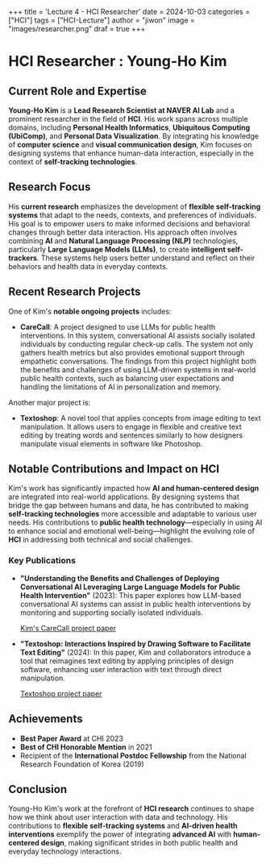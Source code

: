 +++
title = 'Lecture 4 - HCI Researcher'
date = 2024-10-03
categories =["HCI"]
tags = ["HCI-Lecture"]
author = "jiwon"
image = "images/researcher.png"
draf = true
+++

# HCI Researcher : Young-Ho Kim

## Current Role and Expertise

**Young-Ho Kim** is a **Lead Research Scientist at NAVER AI Lab** and a prominent researcher in the field of **HCI**. His work spans across multiple domains, including **Personal Health Informatics**, **Ubiquitous Computing (UbiComp)**, and **Personal Data Visualization**. By integrating his knowledge of **computer science** and **visual communication design**, Kim focuses on designing systems that enhance human-data interaction, especially in the context of **self-tracking technologies**.

## Research Focus

His **current research** emphasizes the development of **flexible self-tracking systems** that adapt to the needs, contexts, and preferences of individuals. His goal is to empower users to make informed decisions and behavioral changes through better data interaction. His approach often involves combining **AI** and **Natural Language Processing (NLP)** technologies, particularly **Large Language Models (LLMs)**, to create **intelligent self-trackers**. These systems help users better understand and reflect on their behaviors and health data in everyday contexts.

## Recent Research Projects

One of Kim's **notable ongoing projects** includes:
- **CareCall**: A project designed to use LLMs for public health interventions. In this system, conversational AI assists socially isolated individuals by conducting regular check-up calls. The system not only gathers health metrics but also provides emotional support through empathetic conversations. The findings from this project highlight both the benefits and challenges of using LLM-driven systems in real-world public health contexts, such as balancing user expectations and handling the limitations of AI in personalization and memory. 

    
Another major project is:
- **Textoshop**: A novel tool that applies concepts from image editing to text manipulation. It allows users to engage in flexible and creative text editing by treating words and sentences similarly to how designers manipulate visual elements in software like Photoshop.



## Notable Contributions and Impact on HCI

Kim's work has significantly impacted how **AI and human-centered design** are integrated into real-world applications. By designing systems that bridge the gap between humans and data, he has contributed to making **self-tracking technologies** more accessible and adaptable to various user needs. His contributions to **public health technology**—especially in using AI to enhance social and emotional well-being—highlight the evolving role of **HCI** in addressing both technical and social challenges.

### Key Publications
- **"Understanding the Benefits and Challenges of Deploying Conversational AI Leveraging Large Language Models for Public Health Intervention"** (2023): This paper explores how LLM-based conversational AI systems can assist in public health interventions by monitoring and supporting socially isolated individuals.

    [Kim's CareCall project paper](https://dl.acm.org/doi/10.1145/3544548.3581503)

- **"Textoshop: Interactions Inspired by Drawing Software to Facilitate Text Editing"** (2024): In this paper, Kim and collaborators introduce a tool that reimagines text editing by applying principles of design software, enhancing user interaction with text through direct manipulation.

    [Textoshop project paper](https://arxiv.org/abs/2409.17088)

## Achievements
- **Best Paper Award** at CHI 2023
- **Best of CHI Honorable Mention** in 2021
- Recipient of the **International Postdoc Fellowship** from the National Research Foundation of Korea (2019)

## Conclusion

Young-Ho Kim's work at the forefront of **HCI research** continues to shape how we think about user interaction with data and technology. His contributions to **flexible self-tracking systems** and **AI-driven health interventions** exemplify the power of integrating **advanced AI** with **human-centered design**, making significant strides in both public health and everyday technology interactions.

